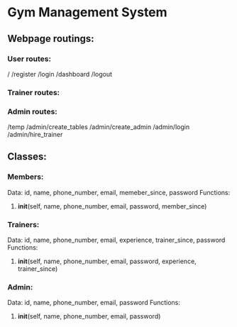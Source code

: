 # Gym Management System

## Webpage routings:
### User routes:
/
/register
/login
/dashboard
/logout
### Trainer routes:
### Admin routes:
/temp
/admin/create_tables
/admin/create_admin
/admin/login
/admin/hire_trainer

## Classes:
### Members:
Data: id, name, phone_number, email, memeber_since, password
Functions: 
1. __init__(self, name, phone_number, email, password, member_since)

### Trainers:
Data: id, name, phone_number, email, experience, trainer_since, password
Functions:
1. __init__(self, name, phone_number, email, password, experience, trainer_since)

### Admin:
Data: id, name, phone_number, email, password
Functions:
1. __init__(self, name, phone_number, email, password)

